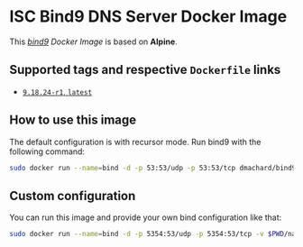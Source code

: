 # ISC Bind9 DNS Server Docker Image

This *[bind9](https://gitlab.isc.org/isc-projects/) Docker Image* is based on **Alpine**.

## Supported tags and respective `Dockerfile` links

- [`9.18.24-r1`, `latest`](https://github.com/dmachard/docker-bind9/tree/master/9.18.24-r1)

## How to use this image

The default configuration is with recursor mode.
Run bind9 with the following command:

```bash
sudo docker run --name=bind -d -p 53:53/udp -p 53:53/tcp dmachard/bind9:latest
```

## Custom configuration

You can run this image and provide your own bind configuration like that:

```bash
sudo docker run --name=bind -d -p 5354:53/udp -p 5354:53/tcp -v $PWD/named.conf:/etc/bind/named.conf dmachard/bind9:latest
```